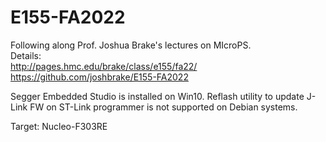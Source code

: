 # E155-FA2022
Following along Prof. Joshua Brake's lectures on MIcroPS.  
Details:  
http://pages.hmc.edu/brake/class/e155/fa22/  
https://github.com/joshbrake/E155-FA2022  

Segger Embedded Studio is installed on Win10.
Reflash utility to update J-Link FW on ST-Link programmer is not supported on Debian systems.

Target: Nucleo-F303RE

